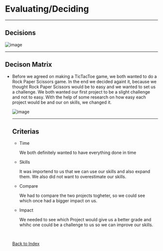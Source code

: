 # Evaluating/Deciding

<hr>

## Decisions 

![image](https://github.com/Fabiano2007/TicTacToe-Project/assets/142780434/fcbabdcf-f23a-43a4-bea3-9a9aaba31b0d)

<hr>

## Decison Matrix 

<ul><li> Before we agreed on making a TicTacToe game, we both wanted to do a Rock Paper Scissors game. In the end we decided againt it, because we thought Rock Paper Scissors would be to easy and we wanted to set us a challenge. 
We both wanted our first project to be a slight challenge and not to easy. With the help of some research on how easy each project would be and our on skills, we changed it. </li>

  ![image](https://github.com/Fabiano2007/TicTacToe-Project/assets/142780434/2f9f408a-9849-444a-885b-a0839d8a5c04)

<hr>

## Criterias 

<ul>
<li> Time </li>
<p> We both definitely wanted to have everything done in time </p>
<li> Skills </li>
<p> It was importend to us that we can use our skills and also expand them. We also did not want to overestimate our skills.</p>
<li> Compare </li>
<p> We had to compare the two projects togheter, so we could see which once had a bigger impact on us. </p>
<li> Impact </li>
<p> We needed to see which Project would give us a better grade and whihc one could be a challenge to us so we can improve our skills. </p>
</ul>

<br>

[Back to Index](README.md)
